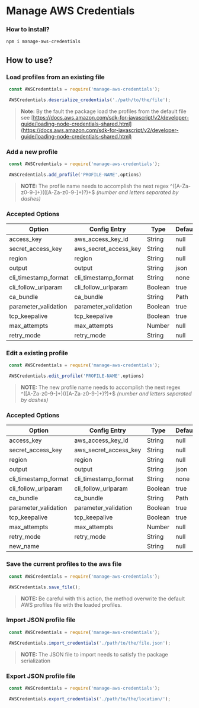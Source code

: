 # Manage AWS Credentials


### How to install?

```sh
npm i manage-aws-credentials
```

## How to use?

### Load profiles from an existing file

```js
 const AWSCredentials = require('manage-aws-credentials');

 AWSCredentials.deserialize_credentials('./path/to/the/file');
```

> **Note:** By the fault the package load the profiles from the default file see [https://docs.aws.amazon.com/sdk-for-javascript/v2/developer-guide/loading-node-credentials-shared.html](https://docs.aws.amazon.com/sdk-for-javascript/v2/developer-guide/loading-node-credentials-shared.html)


### Add a new profile


```js
 const AWSCredentials = require('manage-aws-credentials');

 AWSCredentials.add_profile('PROFILE-NAME',options)
```
> **NOTE:** The profile name needs to accomplish the next regex ^([A-Za-z0-9\-]+)(([A-Za-z0-9\-]+)?)+$ *(number and letters separated by dashes)*

### Accepted Options 

| Option               | Config Entry          | Type           | Default |
|----------------------|-----------------------|----------------|---------|
| access_key           | aws_access_key_id     | String         | null    |
| secret_access_key    | aws_secret_access_key | String         | null    |
| region               | region                | String         | null    |
| output               | output                | String         | json    |
| cli_timestamp_format | cli_timestamp_format  | String         | none    |
| cli_follow_urlparam  | cli_follow_urlparam   | Boolean        | true    |
| ca_bundle            | ca_bundle             | String | Path | null    |
| parameter_validation | parameter_validation  | Boolean        | true    |
| tcp_keepalive        | tcp_keepalive         | Boolean        | true    |
| max_attempts         | max_attempts          | Number         | null    |
| retry_mode           | retry_mode            | String         | null    |


### Edit a existing profile
```js
 const AWSCredentials = require('manage-aws-credentials');

 AWSCredentials.edit_profile('PROFILE-NAME',options)
```
> **NOTE:** The new profile name needs to accomplish the next regex ^([A-Za-z0-9\-]+)(([A-Za-z0-9\-]+)?)+$ *(number and letters separated by dashes)*

### Accepted Options 

| Option               | Config Entry          | Type           | Default |
|----------------------|-----------------------|----------------|---------|
| access_key           | aws_access_key_id     | String         | null    |
| secret_access_key    | aws_secret_access_key | String         | null    |
| region               | region                | String         | null    |
| output               | output                | String         | json    |
| cli_timestamp_format | cli_timestamp_format  | String         | none    |
| cli_follow_urlparam  | cli_follow_urlparam   | Boolean        | true    |
| ca_bundle            | ca_bundle             | String | Path | null    |
| parameter_validation | parameter_validation  | Boolean        | true    |
| tcp_keepalive        | tcp_keepalive         | Boolean        | true    |
| max_attempts         | max_attempts          | Number         | null    |
| retry_mode           | retry_mode            | String         | null    |
| new_name             |                       | String         | null    |


### Save the current profiles to the aws file

```js
 const AWSCredentials = require('manage-aws-credentials');

 AWSCredentials.save_file();
```

> **NOTE:** Be careful with this action, the method overwrite the default AWS profiles file with the loaded profiles.

### Import JSON profile file

```js
 const AWSCredentials = require('manage-aws-credentials');

 AWSCredentials.import_credentials('./path/to/the/file.json');
```

> **NOTE:** The JSON file to import needs to satisfy the package serialization

### Export JSON profile file

```js
 const AWSCredentials = require('manage-aws-credentials');

 AWSCredentials.export_credentials('./path/to/the/location/');
```